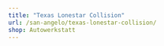 ```yaml
---
title: "Texas Lonestar Collision"
url: /san-angelo/texas-lonestar-collision/
shop: Autowerkstatt
---
```

